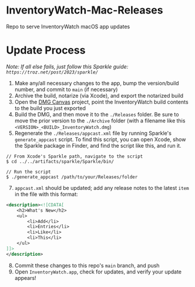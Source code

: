 # InventoryWatch-Mac-Releases
Repo to serve InventoryWatch macOS app updates 

# Update Process
_Note: If all else fails, just follow this Sparkle guide: `https://troz.net/post/2023/sparkle/`_

1. Make any/all necessary changes to the app, bump the version/build number, and commit to `main` (if necessary)
2. Archive the build, notarize (via Xcode), and export the notarized build
3. Open the [DMG Canvas](https://www.araelium.com/dmgcanvas) project, point the InventoryWatch build contents to the build you just exported
4. Build the DMG, and then move it to the `./Releases` folder. Be sure to move the prior version to the `./Archive` folder (with a filename like this `<VERSION>_<BUILD>_InventoryWatch.dmg`)
5. Regenerate the `./Releases/appcast.xml` file by running Sparkle's `generate_appcast` script. To find this script, you can open Xcode, show the Sparkle package in Finder, and find the script like this, and run it.

```
// From Xcode's Sparkle path, navigate to the script
$ cd ../../artifacts/sparkle/Sparkle/bin/

// Run the script
$ ./generate_appcast /path/to/your/Releases/folder
```

7. `appcast.xml` should be updated; add any release notes to the latest `item` in the file with this format:

```xml
<description><![CDATA[
    <h2>What's New</h2>
    <ul>
        <li>Add</li>
        <li>Entries</li>
        <li>Like</li>
        <li>This</li>
    </ul>
]]>
</description>
```

8. Commit these changes to this repo's `main` branch, and push
9. Open `InventoryWatch.app`, check for updates, and verify your update appears!

